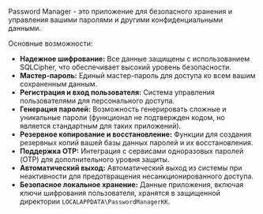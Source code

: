 Password Manager - это приложение для безопасного хранения и управления вашими паролями и другими конфиденциальными данными. 

Основные возможности:

*   **Надежное шифрование:** Все данные защищены с использованием SQLCipher, что обеспечивает высокий уровень безопасности.
*   **Мастер-пароль:** Единый мастер-пароль для доступа ко всем вашим сохраненным данным.
*   **Регистрация и вход пользователя:** Система управления пользователями для персонального доступа.
*   **Генерация паролей:** Возможность генерировать сложные и уникальные пароли (функционал не подтвержден кодом, но является стандартным для таких приложений).
*   **Резервное копирование и восстановление:** Функции для создания резервных копий вашей базы данных паролей и их восстановления.
*   **Поддержка OTP:** Интеграция с сервисами одноразовых паролей (OTP) для дополнительного уровня защиты.
*   **Автоматический выход:** Автоматический выход из системы при неактивности для предотвращения несанкционированного доступа.
*   **Безопасное локальное хранение:** Данные приложения, включая ключи шифрования пользователя, хранятся в защищенной директории `LOCALAPPDATA\PasswordManagerKK`.
